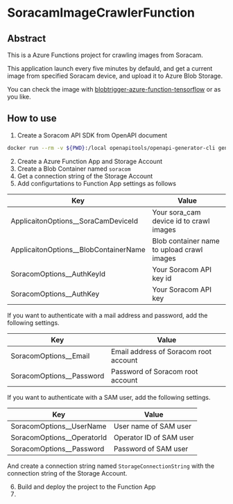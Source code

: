 # SoracamImageCrawlerFunction

## Abstract

This is a Azure Functions project for crawling images from Soracam.

This application launch every five minutes by defauld, and get a current image from specified Soracam device, and upload it to Azure  Blob Storage.

You can check the image with [blobtrigger-azure-function-tensorflow](https://github.com/kenichiro-kimura/blobtrigger-azure-function-tensorflow) or as you like.

## How to use

1. Create a Soracom API SDK from OpenAPI document

```bash
docker run --rm -v ${PWD}:/local openapitools/openapi-generator-cli generate -i /local/soracom-api.ja.yaml -g csharp-netcore -o /local
```

2. Create a Azure Function App and Storage Account
3. Create a Blob Container named `soracom`
4. Get a connection string of the Storage Account
5. Add configurtations to Function App settings as follows

| Key | Value |
| --- | --- |
| ApplicaitonOptions__SoraCamDeviceId | Your sora_cam device id to crawl images |
| ApplicaitonOptions__BlobContainerName | Blob container name to upload crawl images |
| SoracomOptions__AuthKeyId | Your Soracom API key id |
| SoracomOptions__AuthKey | Your Soracom API key |

If you want to authenticate with a mail address and password, add the following settings.

| Key | Value |
| --- | --- |
| SoracomOptions__Email | Email address of Soracom root account |
| SoracomOptions__Password | Password of Soracom root account |

If you want to authenticate with a SAM user, add the following settings.

| Key | Value |
| --- | --- |
| SoracomOptions__UserName | User name of SAM user |
| SoracomOptions__OperatorId | Operator ID of SAM user |
| SoracomOptions__Password | Password of SAM user |

And create a connection string named `StorageConnectionString` with the connection string of the Storage Account.

6. Build and deploy the project to the Function App
7. 
